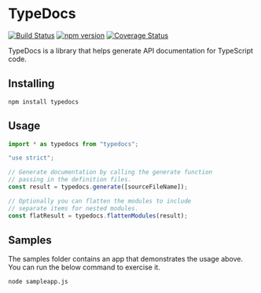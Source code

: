 # TypeDocs

[![Build Status](https://travis-ci.org/alvarorahul/TypeDocs.png?branch=master)](https://travis-ci.org/alvarorahul/TypeDocs)
[![npm version](https://badge.fury.io/js/typedocs.svg)](https://badge.fury.io/js/typedocs)
[![Coverage Status](https://coveralls.io/repos/github/alvarorahul/TypeDocs/badge.svg)](https://coveralls.io/github/alvarorahul/TypeDocs)

TypeDocs is a library that helps generate API documentation for TypeScript code.

<!-- ![alt text](https://raw.githubusercontent.com/alvarorahul/TypeDocs/master/TypeDocs.Samples/DocumentationWebPage.png "Documentation web page") -->

## Installing

```
npm install typedocs
```

## Usage

```ts
import * as typedocs from "typedocs";

"use strict";

// Generate documentation by calling the generate function
// passing in the definition files.
const result = typedocs.generate([sourceFileName]);

// Optionally you can flatten the modules to include
// separate items for nested modules.
const flatResult = typedocs.flattenModules(result);
```

## Samples

The samples folder contains an app that demonstrates the usage above. You can run the below command to exercise it.

```
node sampleapp.js
```

